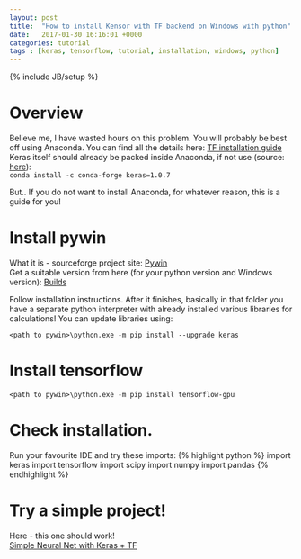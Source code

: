 ```yaml
---
layout: post
title:  "How to install Kensor with TF backend on Windows with python"
date:   2017-01-30 16:16:01 +0000
categories: tutorial
tags : [keras, tensorflow, tutorial, installation, windows, python]
---
```

{% include JB/setup %}

# Overview
Believe me, I have wasted hours on this problem. You will probably be best off using Anaconda. You can find all the details here:
<a href="https://github.com/tensorflow/tensorFlow/blob/master/tensorflow/g3doc/get_started/os_setup.md">TF installation guide</a> <br>
Keras itself should already be packed inside Anaconda, if not use (source: <a href="https://anaconda.org/conda-forge/keras">here</a>):<br>
`conda install -c conda-forge keras=1.0.7` <br>


But.. If you do not want to install Anaconda, for whatever reason, this is a guide for you!

# Install pywin
What it is - sourceforge project site: <a href="https://sourceforge.net/projects/pywin32/">Pywin</a><br>
Get a suitable version from here (for your python version and Windows version): <a href="https://sourceforge.net/projects/pywin32/files/pywin32/Build%20220/">Builds</a>


Follow installation instructions. After it finishes, basically in that folder you have a separate python interpreter with already installed various libraries for calculations!
You can update libraries using:

`<path to pywin>\python.exe -m pip install --upgrade keras`


# Install tensorflow
`<path to pywin>\python.exe -m pip install tensorflow-gpu`

# Check installation.
Run your favourite IDE and try these imports:
{% highlight python %}
import keras
import tensorflow
import scipy
import numpy
import pandas
{% endhighlight %}

# Try a simple project!
Here - this one should work! <br>
<a href="https://adamage.github.io/tutorial/2017/01/30/Simple-net-Keras-TF">Simple Neural Net with Keras + TF </a>